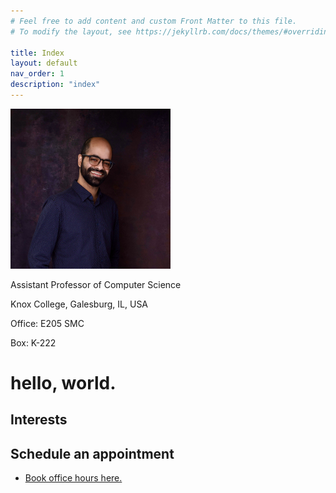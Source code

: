 ```yaml
---
# Feel free to add content and custom Front Matter to this file.
# To modify the layout, see https://jekyllrb.com/docs/themes/#overriding-theme-defaults

title: Index
layout: default
nav_order: 1
description: "index"
---
```

<div class="float-right">
    <img class="mx-auto" src="/assets/images/profile.jpg" width="256" height="256"/>
    <p>Assistant Professor of Computer Science</p>
    <p>Knox College, Galesburg, IL, USA</p>
    <p>Office: E205 SMC</p>
    <p>Box: K-222</p>
</div>

# hello, world.

## Interests

## Schedule an appointment

* [Book office hours here.](https://calendar.google.com/calendar/u/0/appointments/schedules/AcZssZ1FC9PdMLtIJJ7vabDTjUuk1X50sz_pV11-ex0z2Vl9t6ISaGhpHwHLD1olIW0rKwd4Rx9jqRzO)
